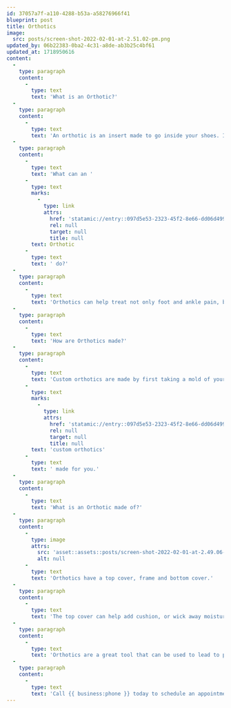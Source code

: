 ```yaml
---
id: 37057a7f-a110-4288-b53a-a58276966f41
blueprint: post
title: Orthotics
image:
  src: posts/screen-shot-2022-02-01-at-2.51.02-pm.png
updated_by: 06b22383-0ba2-4c31-a8de-ab3b25c4bf61
updated_at: 1718950616
content:
  -
    type: paragraph
    content:
      -
        type: text
        text: 'What is an Orthotic?'
  -
    type: paragraph
    content:
      -
        type: text
        text: 'An orthotic is an insert made to go inside your shoes. It can be as simple as a heel lift, or a custom orthotic made to support your arch type or treat your specific pathology.'
  -
    type: paragraph
    content:
      -
        type: text
        text: 'What can an '
      -
        type: text
        marks:
          -
            type: link
            attrs:
              href: 'statamic://entry::097d5e53-2323-45f2-8e66-dd06d49948ca'
              rel: null
              target: null
              title: null
        text: Orthotic
      -
        type: text
        text: ' do?'
  -
    type: paragraph
    content:
      -
        type: text
        text: 'Orthotics can help treat not only foot and ankle pain, but can also help relieve hip, knee, and back pain. Your lower limbs work as a unit and if one part isn’t biomechanically functioning the way it should, this can affect other aspects of lower limb, leading to pain. Orthotics can help treat this because they can help realign your lower limb from the foundation. Orthotics can help put your feet in the correct alignment, leading to pain relief.'
  -
    type: paragraph
    content:
      -
        type: text
        text: 'How are Orthotics made?'
  -
    type: paragraph
    content:
      -
        type: text
        text: 'Custom orthotics are made by first taking a mold of your feet in office. This can be done electronically with a scan or plaster. Your podiatrist will also do a biomechanical exam, take into consideration your foot pathology and what is causing your pain and write a prescription based off of their evaluation to have a pair of '
      -
        type: text
        marks:
          -
            type: link
            attrs:
              href: 'statamic://entry::097d5e53-2323-45f2-8e66-dd06d49948ca'
              rel: null
              target: null
              title: null
        text: 'custom orthotics'
      -
        type: text
        text: ' made for you.'
  -
    type: paragraph
    content:
      -
        type: text
        text: 'What is an Orthotic made of?'
  -
    type: paragraph
    content:
      -
        type: image
        attrs:
          src: 'asset::assets::posts/screen-shot-2022-02-01-at-2.49.06-pm.png'
          alt: null
      -
        type: text
        text: 'Orthotics have a top cover, frame and bottom cover.'
  -
    type: paragraph
    content:
      -
        type: text
        text: 'The top cover can help add cushion, or wick away moisture. They can be made out of material such as spenco, prolite, EVA, suede and much more. The bottom cover uses material to help with slippage and can be made from materials such as suede, protex, or myolite. The frame is the main part of the orthotic and can be made of different materials to be more or less rigid or flexible. The frame is the main part of the orthotic that controls the position of your heel and the level of arch support.'
  -
    type: paragraph
    content:
      -
        type: text
        text: 'Orthotics are a great tool that can be used to lead to pain relief not only in the foot and ankle, but also in the knees, hip and back!'
  -
    type: paragraph
    content:
      -
        type: text
        text: 'Call {{ business:phone }} today to schedule an appointment to talk about your custom pair of orthotics!'
---
```

